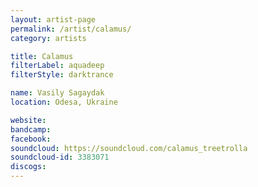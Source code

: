 ```yaml
---
layout: artist-page
permalink: /artist/calamus/
category: artists

title: Calamus
filterLabel: aquadeep
filterStyle: darktrance

name: Vasily Sagaydak
location: Odesa, Ukraine

website: 
bandcamp: 
facebook: 
soundcloud: https://soundcloud.com/calamus_treetrolla
soundcloud-id: 3383071
discogs: 
---
```

